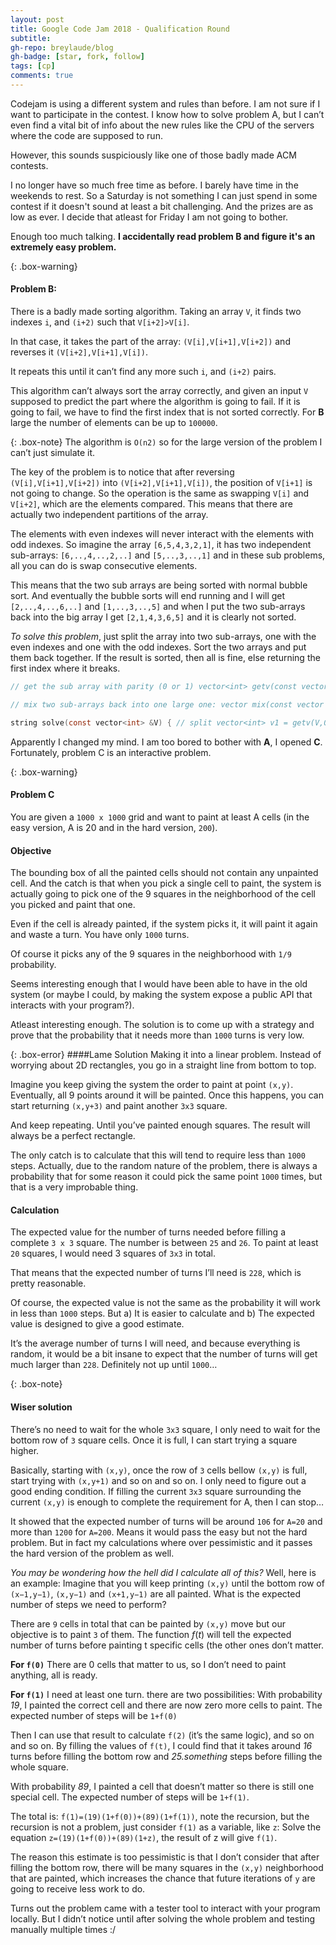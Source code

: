 ```yaml
---
layout: post
title: Google Code Jam 2018 - Qualification Round
subtitle: 
gh-repo: breylaude/blog
gh-badge: [star, fork, follow]
tags: [cp]
comments: true
---
```


Codejam is using a different system and rules than before. I am not sure if I want to participate in the contest. I know how to solve problem A, but I can’t even find a vital bit of info about the new rules like the CPU of the servers where the code are supposed to run.

However, this sounds suspiciously like one of those badly made ACM contests.

I no longer have so much free time as before. I barely have time in the weekends to rest. So a Saturday is not something I can just spend in some contest if it doesn't sound at least a bit challenging. And the prizes are as low as ever. I decide that atleast for Friday I am not going to bother.

Enough too much talking. **I accidentally read problem B and figure it's an extremely easy problem.**

{: .box-warning}
#### Problem B: 
There is a badly made sorting algorithm. Taking an array `V`, it finds two indexes `i`, and `(i+2)` such that `V[i+2]>V[i]`.

In that case, it takes the part of the array: `(V[i],V[i+1],V[i+2])` and reverses it `(V[i+2],V[i+1],V[i])`.

It repeats this until it can’t find any more such `i`, and `(i+2)` pairs. 

This algorithm can’t always sort the array correctly, and given an input `V` supposed to predict the part where the algorithm is going to fail. If it is going to fail, we have to find the first index that is not sorted correctly. For **B** large the number of elements can be up to `100000`.

{: .box-note}
The algorithm is `O(n2)` so for the large version of the problem I can’t just simulate it.

The key of the problem is to notice that after reversing `(V[i],V[i+1],V[i+2])` into `(V[i+2],V[i+1],V[i])`, the position of `V[i+1]` is not going to change. So the operation is the same as swapping `V[i]` and `V[i+2]`, which are the elements compared. This means that there are actually two independent partitions of the array. 

The elements with even indexes will never interact with the elements with odd indexes. So imagine the array `[6,5,4,3,2,1]`, it has two independent sub-arrays: `[6,..,4,..,2,..]` and `[5,..,3,..,1]` and in these sub problems, all you can do is swap consecutive elements.

This means that the two sub arrays are being sorted with normal bubble sort. And eventually the bubble sorts will end running and I will get `[2,..,4,..,6,..]` and `[1,..,3,..,5]` and when I put the two sub-arrays back into the big array I get `[2,1,4,3,6,5]` and it is clearly not sorted.

*To solve this problem*, just split the array into two sub-arrays, one with the even indexes and one with the odd indexes. Sort the two arrays and put them back together. If the result is sorted, then all is fine, else returning the first index where it breaks.

```c
// get the sub array with parity (0 or 1) vector<int> getv(const vector<int> &V, int parity) { vector<int> r; for (int i = parity; i < V.size(); i += 2) { r.push_back( V[i] ); } return r; }

// mix two sub-arrays back into one large one: vector mix(const vector &v1, const vector &v2) { vector V; for (int i = 0; i < v1.size() + v2.size(); i++) { V.push_back( (i%2 == 0)? v1[i/2] : v2[i/2] ); } return V; }
```

```c
string solve(const vector<int> &V) { // split vector<int> v1 = getv(V,0); vector<int> v2 = getv(V,1); // sort sort(v1.begin(), v1.end()); sort(v2.begin(), v2.end()); // merge again vector<int> v3 = mix(v1,v2); // check for (int i = 0; i+1 < V.size(); i++) { if (v3[i] > v3[i+1]) { return to_string(i); } } return "OK"; }
```

Apparently I changed my mind. I am too bored to bother with **A**, I opened **C**. Fortunately, problem C is an interactive problem. 

{: .box-warning}
#### Problem C
You are given a `1000 x 1000` grid and want to paint at least A cells (in the easy version, A is 20 and in the hard version, `200`).

#### Objective
The bounding box of all the painted cells should not contain any unpainted cell. And the catch is that when you pick a single cell to paint, the system is actually going to pick one of the 9 squares in the neighborhood of the cell you picked and paint that one.

Even if the cell is already painted, if the system picks it, it will paint it again and waste a turn. You have only `1000` turns. 

Of course it picks any of the 9 squares in the neighborhood with `1/9` probability.

Seems interesting enough that I would have been able to have in the old system (or maybe I could, by making the system expose a public API that interacts with your program?). 

Atleast interesting enough. The solution is to come up with a strategy and prove that the probability that it needs more than `1000` turns is very low.

{: .box-error}
####Lame Solution
Making it into a linear problem. Instead of worrying about 2D rectangles, you go in a straight line from bottom to top.

Imagine you keep giving the system the order to paint at point `(x,y)`. Eventually, all 9 points around it will be painted. Once this happens, you can start returning `(x,y+3)` and paint another `3x3` square. 

And keep repeating. Until you’ve painted enough squares. The result will always be a perfect rectangle.

The only catch is to calculate that this will tend to require less than `1000` steps. Actually, due to the random nature of the problem, there is always a probability that for some reason it could pick the same point `1000` times, but that is a very improbable thing.

#### Calculation
The expected value for the number of turns needed before filling a complete `3 x 3` square. The number is between `25` and `26`. To paint at least `20` squares, I would need 3 squares of `3x3` in total.

That means that the expected number of turns I’ll need is `228`, which is pretty reasonable. 

Of course, the expected value is not the same as the probability it will work in less than `1000` steps. But a) It is easier to calculate and b) The expected value is designed to give a good estimate. 

It’s the average number of turns I will need, and because everything is random, it would be a bit insane to expect that the number of turns will get much larger than `228`. Definitely not up until `1000`…

{: .box-note}
#### Wiser solution
There’s no need to wait for the whole `3x3` square, I only need to wait for the bottom row of `3` square cells. Once it is full, I can start trying a square higher. 

Basically, starting with `(x,y)`, once the row of `3` cells bellow `(x,y)` is full, start trying with `(x,y+1)` and so on and so on. I only need to figure out a good ending condition. If filling the current `3x3` square surrounding the current `(x,y)` is enough to complete the requirement for A, then I can stop…

It showed that the expected number of turns will be around `106` for `A=20` and more than `1200` for `A=200`. Means it would pass the easy but not the hard problem. But in fact my calculations where over pessimistic and it passes the hard version of the problem as well.

*You may be wondering how the hell did I calculate all of this?* Well, here is an example: Imagine that you will keep printing `(x,y)` until the bottom row of `(x−1,y−1)`, `(x,y−1)` and `(x+1,y−1)` are all painted. What is the expected number of steps we need to perform?

There are `9` cells in total that can be painted by `(x,y)` move but our objective is to paint `3` of them. The function $f(t)$ will tell the expected number of turns before painting t specific cells (the other ones don’t matter.

**For `f(0)`** There are 0 cells that matter to us, so I don’t need to paint anything, all is ready.

**For `f(1)`** I need at least one turn. there are two possibilities: With probability *19*, I painted the correct cell and there are now zero more cells to paint. The expected number of steps will be `1+f(0)`

Then I can use that result to calculate `f(2)` (it’s the same logic), and so on and so on. By filling the values of `f(t)`, I could find that it takes around *16* turns before filling the bottom row and *25.something* steps before filling the whole square.

With probability *89*, I painted a cell that doesn’t matter so there is still one special cell. The expected number of steps will be `1+f(1)`.

The total is: `f(1)=(19)(1+f(0))+(89)(1+f(1))`, note the recursion, but the recursion is not a problem, just consider `f(1)` as a variable, like `z`: Solve the equation `z=(19)(1+f(0))+(89)(1+z)`, the result of z will give `f(1)`.

The reason this estimate is too pessimistic is that I don’t consider that after filling the bottom row, there will be many squares in the `(x,y)` neighborhood that are painted, which increases the chance that future iterations of `y` are going to receive less work to do.

Turns out the problem came with a tester tool to interact with your program locally. But I didn’t notice until after solving the whole problem and testing manually multiple times :/ 






